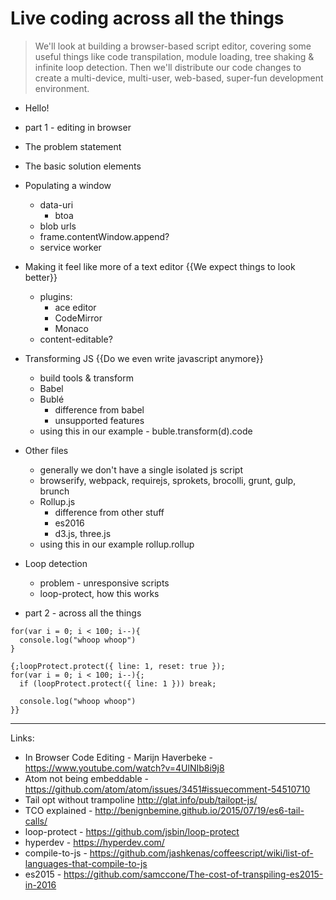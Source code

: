 # Live coding across all the things

> We'll look at building a browser-based script editor, covering some useful things like code transpilation, module loading, tree shaking & infinite loop detection. Then we'll distribute our code changes to create a multi-device, multi-user, web-based, super-fun development environment.

* Hello!
* part 1 - editing in browser
* The problem statement
* The basic solution elements
* Populating a window
  * data-uri
    * btoa
  * blob urls
  * frame.contentWindow.append?
  * service worker
* Making it feel like more of a text editor {{We expect things to look better}}
  * plugins:
    * ace editor
    * CodeMirror
    * Monaco
  * content-editable?
* Transforming JS {{Do we even write javascript anymore}}
  * build tools & transform
  * Babel
  * Bublé
    * difference from babel
    * unsupported features
  * using this in our example - buble.transform(d).code
* Other files
  * generally we don't have a single isolated js script
  * browserify, webpack, requirejs, sprokets, brocolli, grunt, gulp, brunch
  * Rollup.js
    * difference from other stuff
    * es2016
    * d3.js, three.js
  * using this in our example rollup.rollup
* Loop detection
  * problem - unresponsive scripts
  * loop-protect, how this works



* part 2 - across all the things

```
for(var i = 0; i < 100; i--){
  console.log("whoop whoop")
}

{;loopProtect.protect({ line: 1, reset: true });
for(var i = 0; i < 100; i--){;
  if (loopProtect.protect({ line: 1 })) break;

  console.log("whoop whoop")
}}
```


---

Links:
*  In Browser Code Editing - Marijn Haverbeke - https://www.youtube.com/watch?v=4UlNIb8i9j8
* Atom not being embeddable - https://github.com/atom/atom/issues/3451#issuecomment-54510710
* Tail opt without trampoline http://glat.info/pub/tailopt-js/
* TCO explained - http://benignbemine.github.io/2015/07/19/es6-tail-calls/
* loop-protect - https://github.com/jsbin/loop-protect
* hyperdev - https://hyperdev.com/
* compile-to-js - https://github.com/jashkenas/coffeescript/wiki/list-of-languages-that-compile-to-js
* es2015 - https://github.com/samccone/The-cost-of-transpiling-es2015-in-2016
